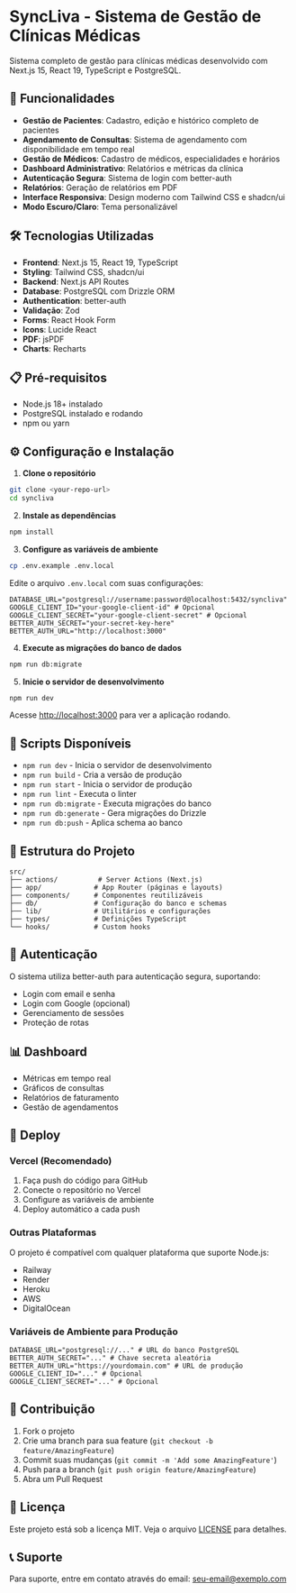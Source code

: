 # SyncLiva - Sistema de Gestão de Clínicas Médicas

Sistema completo de gestão para clínicas médicas desenvolvido com Next.js 15, React 19, TypeScript e PostgreSQL.

## 🚀 Funcionalidades

- **Gestão de Pacientes**: Cadastro, edição e histórico completo de pacientes
- **Agendamento de Consultas**: Sistema de agendamento com disponibilidade em tempo real
- **Gestão de Médicos**: Cadastro de médicos, especialidades e horários
- **Dashboard Administrativo**: Relatórios e métricas da clínica
- **Autenticação Segura**: Sistema de login com better-auth
- **Relatórios**: Geração de relatórios em PDF
- **Interface Responsiva**: Design moderno com Tailwind CSS e shadcn/ui
- **Modo Escuro/Claro**: Tema personalizável

## 🛠️ Tecnologias Utilizadas

- **Frontend**: Next.js 15, React 19, TypeScript
- **Styling**: Tailwind CSS, shadcn/ui
- **Backend**: Next.js API Routes
- **Database**: PostgreSQL com Drizzle ORM
- **Authentication**: better-auth
- **Validação**: Zod
- **Forms**: React Hook Form
- **Icons**: Lucide React
- **PDF**: jsPDF
- **Charts**: Recharts

## 📋 Pré-requisitos

- Node.js 18+ instalado
- PostgreSQL instalado e rodando
- npm ou yarn

## ⚙️ Configuração e Instalação

1. **Clone o repositório**
```bash
git clone <your-repo-url>
cd syncliva
```

2. **Instale as dependências**
```bash
npm install
```

3. **Configure as variáveis de ambiente**
```bash
cp .env.example .env.local
```

Edite o arquivo `.env.local` com suas configurações:
```env
DATABASE_URL="postgresql://username:password@localhost:5432/syncliva"
GOOGLE_CLIENT_ID="your-google-client-id" # Opcional
GOOGLE_CLIENT_SECRET="your-google-client-secret" # Opcional
BETTER_AUTH_SECRET="your-secret-key-here"
BETTER_AUTH_URL="http://localhost:3000"
```

4. **Execute as migrações do banco de dados**
```bash
npm run db:migrate
```

5. **Inicie o servidor de desenvolvimento**
```bash
npm run dev
```

Acesse [http://localhost:3000](http://localhost:3000) para ver a aplicação rodando.

## 🚀 Scripts Disponíveis

- `npm run dev` - Inicia o servidor de desenvolvimento
- `npm run build` - Cria a versão de produção
- `npm run start` - Inicia o servidor de produção
- `npm run lint` - Executa o linter
- `npm run db:migrate` - Executa migrações do banco
- `npm run db:generate` - Gera migrações do Drizzle
- `npm run db:push` - Aplica schema ao banco

## 📁 Estrutura do Projeto

```
src/
├── actions/          # Server Actions (Next.js)
├── app/             # App Router (páginas e layouts)
├── components/      # Componentes reutilizáveis
├── db/              # Configuração do banco e schemas
├── lib/             # Utilitários e configurações
├── types/           # Definições TypeScript
└── hooks/           # Custom hooks
```

## 🔐 Autenticação

O sistema utiliza better-auth para autenticação segura, suportando:
- Login com email e senha
- Login com Google (opcional)
- Gerenciamento de sessões
- Proteção de rotas

## 📊 Dashboard

- Métricas em tempo real
- Gráficos de consultas
- Relatórios de faturamento
- Gestão de agendamentos

## 🚀 Deploy

### Vercel (Recomendado)

1. Faça push do código para GitHub
2. Conecte o repositório no Vercel
3. Configure as variáveis de ambiente
4. Deploy automático a cada push

### Outras Plataformas

O projeto é compatível com qualquer plataforma que suporte Node.js:
- Railway
- Render
- Heroku
- AWS
- DigitalOcean

### Variáveis de Ambiente para Produção

```env
DATABASE_URL="postgresql://..." # URL do banco PostgreSQL
BETTER_AUTH_SECRET="..." # Chave secreta aleatória
BETTER_AUTH_URL="https://yourdomain.com" # URL de produção
GOOGLE_CLIENT_ID="..." # Opcional
GOOGLE_CLIENT_SECRET="..." # Opcional
```

## 🤝 Contribuição

1. Fork o projeto
2. Crie uma branch para sua feature (`git checkout -b feature/AmazingFeature`)
3. Commit suas mudanças (`git commit -m 'Add some AmazingFeature'`)
4. Push para a branch (`git push origin feature/AmazingFeature`)
5. Abra um Pull Request

## 📝 Licença

Este projeto está sob a licença MIT. Veja o arquivo [LICENSE](LICENSE) para detalhes.

## 📞 Suporte

Para suporte, entre em contato através do email: seu-email@exemplo.com
